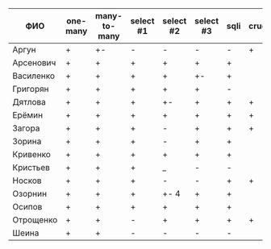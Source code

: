 | **ФИО**     | one-many | many-to-many | select #1 | select #2 | select #3 | sqli | crud | er_diagram | deploy |
|-------------|----------|--------------|-----------|-----------|-----------|------|------|------------|--------|
| Аргун       | +        | +-           | -         | -         | -         | -    | +    | +          | +      |
| Арсенович   | +        | +            | +         | +         | +         | +    |      | +          |        |
| Василенко   | +        | +            | +         | +         | +-        | +    |      |            |        |
| Григорян    | +        | +            | +         | +         | +         | -    |      |            |        |
| Дятлова     | +        | +            | +         | +-        | +         | +    | +    | +          |        |
| Ерёмин      | +        | +            | +         | +         | +         | +    | +    | +          | +      |
| Загора      | +        | +            | +         | -         | +         | +    | +    | +          | +      |
| Зорина      | +        | +            | +         | -         | +         | +    |      |            |        |
| Кривенко    | +        | +            | +         | +         | +         | +    |      | +          |        |
| Кристьев    | +        | +            | +         | _         | -         | -    |      |            |        |
| Носков      | +        | +            | +         | -         | -         | +    | +    |            | +      |
| Озорнин     | +        | +            | +         | +- 4      | +         | +    |      | +          |        |
| Осипов      | +        | +            | +         | +         | +         | +    |      |            |        |
| Отрощенко   | +        | +            | -         | +         | +         | +    | +    | +          | +      |
| Шеина       | +        | +            | -         | -         | -         | -    |      |            |        |
